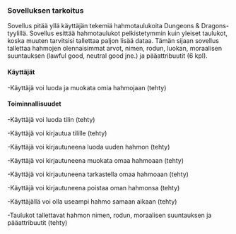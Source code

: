 ### Sovelluksen tarkoitus
Sovellus pitää yllä käyttäjän tekemiä hahmotaulukoita Dungeons & Dragons-tyylillä. 
Sovellus esittää hahmotaulukot pelkistetymmin kuin yleiset taulukot, koska muuten tarvitsisi tallettaa paljon lisää dataa.
Tämän sijaan sovellus tallettaa hahmojen olennaisimmat arvot, 
nimen, rodun, luokan, moraalisen suuntauksen (lawful good, neutral good jne.) ja pääattribuutit (6 kpl).

#### Käyttäjät
-Käyttäjä voi luoda ja muokata omia hahmojaan 
(tehty)

#### Toiminnallisuudet
-Käyttäjä voi luoda tilin 
(tehty)

-Käyttäjä voi kirjautua tilille 
(tehty)

-Käyttäjä voi kirjautuneena luoda uuden hahmon 
(tehty)

-Käyttäjä voi kirjautuneena muokata omaa hahmoaan 
(tehty)

-Käyttäjä voi kirjautuneena tarkastella omaa hahmoaan 
(tehty)

-Käyttäjä voi kirjautuneena poistaa oman hahmonsa 
(tehty)

-Käyttäjällä voi olla useampi hahmo samaan aikaan 
(tehty)

-Taulukot tallettavat hahmon nimen, rodun, moraalisen suuntauksen ja pääattribuutit 
(tehty)
